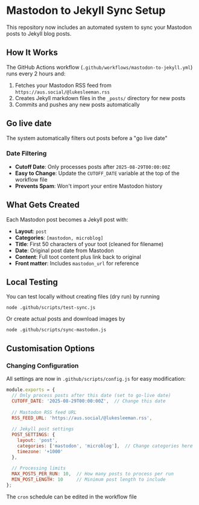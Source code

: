 # Mastodon to Jekyll Sync Setup

This repository now includes an automated system to sync your Mastodon posts to Jekyll blog posts.

## How It Works

The GitHub Actions workflow (`.github/workflows/mastodon-to-jekyll.yml`) runs every 2 hours and:

1. Fetches your Mastodon RSS feed from `https://aus.social/@lukesleeman.rss`
4. Creates Jekyll markdown files in the `_posts/` directory for new posts
5. Commits and pushes any new posts automatically

## Go live date

The system automatically filters out posts before a "go live date"

### Date Filtering
- **Cutoff Date**: Only processes posts after `2025-08-29T00:00:00Z`
- **Easy to Change**: Update the `CUTOFF_DATE` variable at the top of the workflow file
- **Prevents Spam**: Won't import your entire Mastodon history

## What Gets Created

Each Mastodon post becomes a Jekyll post with:
- **Layout**: `post`
- **Categories**: `[mastodon, microblog]`
- **Title**: First 50 characters of your toot (cleaned for filename)
- **Date**: Original post date from Mastodon
- **Content**: Full toot content plus link back to original
- **Front matter**: Includes `mastodon_url` for reference

## Local Testing

You can test locally without creating files (dry run) by running

`node .github/scripts/test-sync.js`

Or create actual posts and download images by 

`node .github/scripts/sync-mastodon.js`

## Customisation Options

### Changing Configuration
All settings are now in `.github/scripts/config.js` for easy modification:

```javascript
module.exports = {
  // Only process posts after this date (set to go-live date)
  CUTOFF_DATE: '2025-08-29T00:00:00Z',  // Change this date
  
  // Mastodon RSS feed URL
  RSS_FEED_URL: 'https://aus.social/@lukesleeman.rss',
  
  // Jekyll post settings
  POST_SETTINGS: {
    layout: 'post',
    categories: ['mastodon', 'microblog'],  // Change categories here
    timezone: '+1000'
  },
  
  // Processing limits
  MAX_POSTS_PER_RUN: 10,  // How many posts to process per run
  MIN_POST_LENGTH: 10     // Minimum post length to include
};
```

The `cron` schedule can be edited in the workflow file